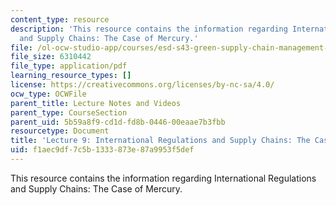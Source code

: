 ```yaml
---
content_type: resource
description: 'This resource contains the information regarding International Regulations
  and Supply Chains: The Case of Mercury.'
file: /ol-ocw-studio-app/courses/esd-s43-green-supply-chain-management-spring-2014/f1aec9df7c5b1333873e87a9953f5def_MITESD_S43S14_Lecture9.pdf
file_size: 6310442
file_type: application/pdf
learning_resource_types: []
license: https://creativecommons.org/licenses/by-nc-sa/4.0/
ocw_type: OCWFile
parent_title: Lecture Notes and Videos
parent_type: CourseSection
parent_uid: 5b59a8f9-cd1d-fd8b-0446-00eaae7b3fbb
resourcetype: Document
title: 'Lecture 9: International Regulations and Supply Chains: The Case of Mercury'
uid: f1aec9df-7c5b-1333-873e-87a9953f5def
---
```

This resource contains the information regarding International Regulations and Supply Chains: The Case of Mercury.